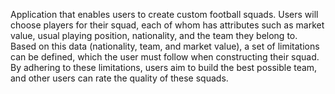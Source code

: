 Application that enables users to create custom football squads. Users will choose players for their squad, each of whom has attributes such as market value, usual playing position, nationality, and the team they belong to. Based on this data (nationality, team, and market value), a set of limitations can be defined, which the user must follow when constructing their squad. By adhering to these limitations, users aim to build the best possible team, and other users can rate the quality of these squads.